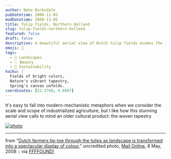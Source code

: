 ```yaml
---
author: Nate Barksdale
pubDatetime: 2008-11-05
modDatetime: 2008-11-05
title: Tulip fields, Northern Holland
slug: tulip-fields-northern-holland
featured: false
draft: false
description: A beautiful aerial view of Dutch tulip fields evokes the intricate designs of woven tapestries.
emoji: 🌷
tags:
  - 🌳 Landscapes
  - ✨ Beauty
  - 🌱 Sustainability
haiku: |
  Fields of bright colors,  
  Nature's vibrant tapestry,  
  Spring's canvas unfolds.
coordinates: [52.3740, 4.8897]
---
```


It's easy to fall into modern-mechanistic metaphors when we consider the scale and scope of industrialized agriculture, but I like how this stunning aerial view calls to mind an older cultural product: the woven tapestry

[![photo](http://culture-making.com/media/tulips2PA0605_800x533.jpg)](http://www.dailymail.co.uk/news/article-564262/Dutch-farmers-tip-toe-tulips-landscape-transformed-spectacular-display-colour.html)

---

from "[Dutch farmers tip-toe through the tulips as landscape is transformed into a spectacular display of colour](http://www.dailymail.co.uk/news/article-564262/Dutch-farmers-tip-toe-tulips-landscape-transformed-spectacular-display-colour.html)," uncredited photo, [Mail Online](http://www.dailymail.co.uk/news/article-564262/Dutch-farmers-tip-toe-tulips-landscape-transformed-spectacular-display-colour.html), 8 May, 2008 :: via [FFFFOUND!](http://web.archive.org/web/20170509142934/http://ffffound.com/image/4a60f6bcfcecea7a80b2412a17d446a6c5bd71ba)
